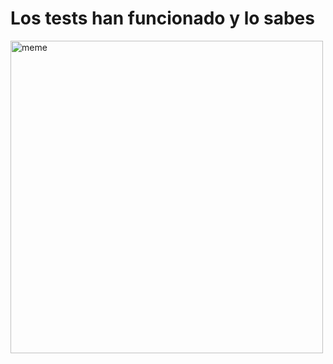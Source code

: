 <h1>Los tests han funcionado y lo sabes</h1> <img src="https://i.redd.it/v1dm4nnrrhea1.jpg" alt="meme" width="500" height="500"></img>